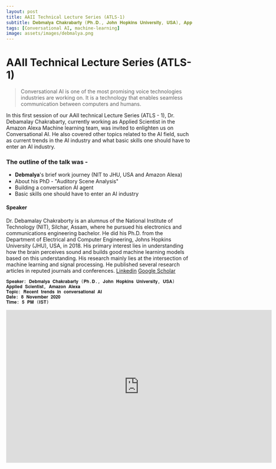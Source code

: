 ```yaml
---
layout: post
title: AAII Technical Lecture Series (ATLS-1)
subtitle: 𝐃𝐞𝐛𝐦𝐚𝐥𝐲𝐚 𝐂𝐡𝐚𝐤𝐫𝐚𝐛𝐚𝐫𝐭𝐲 (𝐏𝐡.𝐃., 𝐉𝐨𝐡𝐧 𝐇𝐨𝐩𝐤𝐢𝐧𝐬 𝐔𝐧𝐢𝐯𝐞𝐫𝐬𝐢𝐭𝐲, 𝐔𝐒𝐀), 𝐀𝐩𝐩𝐥𝐢𝐞𝐝 𝐒𝐜𝐢𝐞𝐧𝐭𝐢𝐬𝐭, 𝐀𝐦𝐚𝐳𝐨𝐧 𝐀𝐥𝐞𝐱𝐚
tags: [Conversational AI, machine-learning]
image: assets/images/debmalya.png
---
```

# AAII Technical Lecture Series (ATLS-1)

>Conversational AI is one of the most promising voice technologies industries are working on. It is a technology that enables seamless communication between computers and humans.

In this first session of our AAII technical Lecture Series (ATLS - 1), Dr. Debamalay Chakrabarty, currently working as Applied Scientist in the Amazon Alexa Machine learning team, was invited to enlighten us on Conversational AI. He also covered other topics related to the AI field, such as current trends in the AI industry and what basic skills one should have to enter an AI industry.

### The outline of the talk was -
* 𝐃𝐞𝐛𝐦𝐚𝐥𝐲𝐚's brief work journey (NIT to JHU, USA and Amazon Alexa)
* About his PhD - "Auditory Scene Analysis"
* Building a conversation AI agent
* Basic skills one should have to enter an AI industry 

#### Speaker
Dr. Debamalay Chakraborty is an alumnus of the National Institute of Technology (NIT), Silchar, Assam, where he pursued his electronics and communications engineering bachelor. He did his Ph.D. from the Department of Electrical and Computer Engineering, Johns Hopkins University (JHU), USA, in 2018. His primary interest lies in understanding how the brain perceives sound and builds good machine learning models based on this understanding. His research mainly lies at the intersection of machine learning and signal processing. He published several research articles in reputed journals and conferences. 
[Linkedin](https://www.linkedin.com/in/debmalya-chakrabarty-9a650528/)
[Google Scholar](https://scholar.google.com/citations?user=4Aw6qlMAAAAJ&hl=en)

```
𝐒𝐩𝐞𝐚𝐤𝐞𝐫: 𝐃𝐞𝐛𝐦𝐚𝐥𝐲𝐚 𝐂𝐡𝐚𝐤𝐫𝐚𝐛𝐚𝐫𝐭𝐲 (𝐏𝐡.𝐃., 𝐉𝐨𝐡𝐧 𝐇𝐨𝐩𝐤𝐢𝐧𝐬 𝐔𝐧𝐢𝐯𝐞𝐫𝐬𝐢𝐭𝐲, 𝐔𝐒𝐀)
𝐀𝐩𝐩𝐥𝐢𝐞𝐝 𝐒𝐜𝐢𝐞𝐧𝐭𝐢𝐬𝐭, 𝐀𝐦𝐚𝐳𝐨𝐧 𝐀𝐥𝐞𝐱𝐚
𝐓𝐨𝐩𝐢𝐜: 𝐑𝐞𝐜𝐞𝐧𝐭 𝐭𝐫𝐞𝐧𝐝𝐬 𝐢𝐧 𝐜𝐨𝐧𝐯𝐞𝐫𝐬𝐚𝐭𝐢𝐨𝐧𝐚𝐥 𝐀𝐈
𝐃𝐚𝐭𝐞: 𝟖 𝐍𝐨𝐯𝐞𝐦𝐛𝐞𝐫 𝟐𝟎𝟐𝟎
𝐓𝐢𝐦𝐞: 𝟓 𝐏𝐌 (𝐈𝐒𝐓)
```
<p><iframe width="720" height="415" src="https://www.youtube.com/embed/O2pyvum7fYc" title="YouTube video player" frameborder="0" allow="accelerometer; autoplay; clipboard-write; encrypted-media; gyroscope; picture-in-picture" allowfullscreen></iframe></p>

